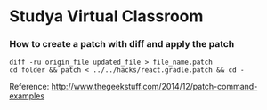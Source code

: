 # Studya Virtual Classroom


### How to create a patch with diff and apply the patch
```
diff -ru origin_file updated_file > file_name.patch
cd folder && patch < ../../hacks/react.gradle.patch && cd -
```
Reference:
http://www.thegeekstuff.com/2014/12/patch-command-examples